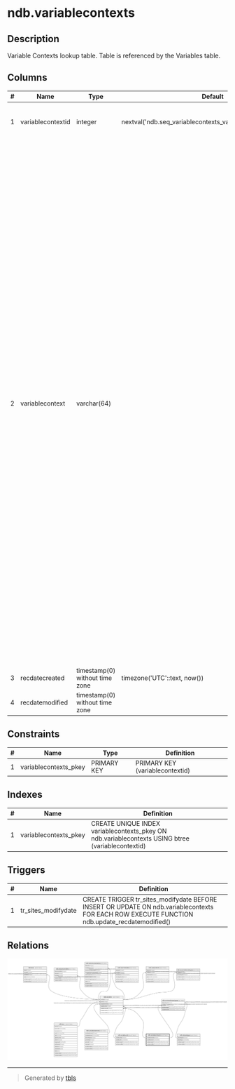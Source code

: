 # ndb.variablecontexts

## Description

Variable Contexts lookup table. Table is referenced by the Variables table.

## Columns

| # | Name              | Type                           | Default                                                         | Nullable | Children                                                                                  | Parents | Comment                                                                                                                                                                                                                                                                                                                                                                                                                                                                                                                                                                                                                                                                                                                                                                                                                                  |
| - | ----------------- | ------------------------------ | --------------------------------------------------------------- | -------- | ----------------------------------------------------------------------------------------- | ------- | ---------------------------------------------------------------------------------------------------------------------------------------------------------------------------------------------------------------------------------------------------------------------------------------------------------------------------------------------------------------------------------------------------------------------------------------------------------------------------------------------------------------------------------------------------------------------------------------------------------------------------------------------------------------------------------------------------------------------------------------------------------------------------------------------------------------------------------------- |
| 1 | variablecontextid | integer                        | nextval('ndb.seq_variablecontexts_variablecontextid'::regclass) | false    | [ndb.variables](ndb.variables.md) [ndb.contextsdatasettypes](ndb.contextsdatasettypes.md) |         | An arbitrary Variable Context identification number.                                                                                                                                                                                                                                                                                                                                                                                                                                                                                                                                                                                                                                                                                                                                                                                     |
| 2 | variablecontext   | varchar(64)                    |                                                                 | false    |                                                                                           |         | Depositional context. Examples are:<br>*anachronic – specimen older than the primary deposit, e.g. a Paleozoic spore in a Holocene deposit; may be redeposited from the catchment or may be derived from long distance, e.g. Tertiary pollen grains in Quaternary sediments with no local Tertiary source. A Pleistocene specimen in a Holocene archaeological deposit, possibly resulting from aboriginal fossil collecting, would also be anachronic.<br>*intrusive – specimen generally younger younger than the primary deposit, e.g. a domestic pig in an otherwise Pleistocene deposit in North America.<br>*redeposited – specimen older than the primary deposit and assumed to have been redeposited from a local source by natural causes.<br>*articulated – articulated skeleton<br>*clump – clump, esp. of pollen grains<br> |
| 3 | recdatecreated    | timestamp(0) without time zone | timezone('UTC'::text, now())                                    | false    |                                                                                           |         |                                                                                                                                                                                                                                                                                                                                                                                                                                                                                                                                                                                                                                                                                                                                                                                                                                          |
| 4 | recdatemodified   | timestamp(0) without time zone |                                                                 | false    |                                                                                           |         |                                                                                                                                                                                                                                                                                                                                                                                                                                                                                                                                                                                                                                                                                                                                                                                                                                          |

## Constraints

| # | Name                  | Type        | Definition                      |
| - | --------------------- | ----------- | ------------------------------- |
| 1 | variablecontexts_pkey | PRIMARY KEY | PRIMARY KEY (variablecontextid) |

## Indexes

| # | Name                  | Definition                                                                                        |
| - | --------------------- | ------------------------------------------------------------------------------------------------- |
| 1 | variablecontexts_pkey | CREATE UNIQUE INDEX variablecontexts_pkey ON ndb.variablecontexts USING btree (variablecontextid) |

## Triggers

| # | Name                | Definition                                                                                                                                    |
| - | ------------------- | --------------------------------------------------------------------------------------------------------------------------------------------- |
| 1 | tr_sites_modifydate | CREATE TRIGGER tr_sites_modifydate BEFORE INSERT OR UPDATE ON ndb.variablecontexts FOR EACH ROW EXECUTE FUNCTION ndb.update_recdatemodified() |

## Relations

![er](ndb.variablecontexts.svg)

---

> Generated by [tbls](https://github.com/k1LoW/tbls)